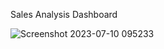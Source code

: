 Sales Analysis Dashboard


![Screenshot 2023-07-10 095233](https://github.com/Shantanu2007/PowerBI-sales-Analysis/assets/118951213/abe903c1-414b-4ba9-a2b9-abd2ab8a38c7)
